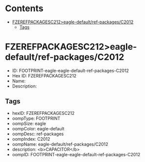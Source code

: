 



Contents
========

* [FZEREFPACKAGESC212>eagle-default/ref-packages/C2012](#fzerefpackagesc212eagle-defaultref-packagesc2012)
	* [Tags](#tags)

# FZEREFPACKAGESC212>eagle-default/ref-packages/C2012

- ID: FOOTPRINT-eagle-eagle-default-ref-packages-C2012
- Hex ID: FZEREFPACKAGESC212
- Name: 
- Description: 

## Tags

- hexID: FZEREFPACKAGESC212
- oompType: FOOTPRINT
- oompSize: eagle
- oompColor: eagle-default
- oompDesc: ref-packages
- oompIndex: C2012
- oompName: eagle-default/ref-packages/C2012
- description: &lt;b&gt;CAPACITOR&lt;/b&gt;
- oompID: FOOTPRINT-eagle-eagle-default-ref-packages-C2012
